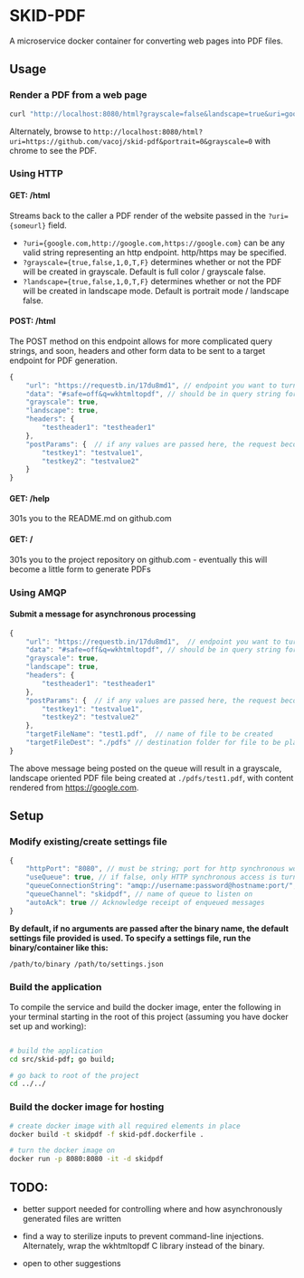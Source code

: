 # SKID-PDF

A microservice docker container for converting web pages into PDF files.

## Usage

### Render a PDF from a web page

``` bash
curl "http://localhost:8080/html?grayscale=false&landscape=true&uri=google.com" > google.pdf
```

Alternately, browse to ```http://localhost:8080/html?uri=https://github.com/vacoj/skid-pdf&portrait=0&grayscale=0``` with chrome to see the PDF.

### Using HTTP

#### GET: /html

Streams back to the caller a PDF render of the website passed in the ```?uri={someurl}``` field.

- ```?uri={google.com,http://google.com,https://google.com}``` can be any valid string representing an http endpoint.  http/https may be specified.
- ```?grayscale={true,false,1,0,T,F}``` determines whether or not the PDF will be created in grayscale.   Default is full color / grayscale false.
- ```?landscape={true,false,1,0,T,F}``` determines whether or not the PDF will be created in landscape mode.   Default is portrait mode / landscape false.

#### POST: /html

The POST method on this endpoint allows for more complicated query strings, and soon, headers and other form data to be sent to a target endpoint for PDF generation.

``` javascript
{
    "url": "https://requestb.in/17du8md1", // endpoint you want to turn into a PDF
    "data": "#safe=off&q=wkhtmltopdf", // should be in query string format: "?key1=somval&key2=anotherVal"
    "grayscale": true,
    "landscape": true,
    "headers": {
        "testheader1": "testheader1"
    },
    "postParams": {  // if any values are passed here, the request becomes a POST.  If you want a GET, use the "data" field to pass a query string.
        "testkey1": "testvalue1",
        "testkey2": "testvalue2"
    }
}
```

<!--// if action == "POST" or "PUT", this should be a json blob: "{\"key1\":\"someval\",\"key2\":\"anotherVal\"}"-->

#### GET: /help

301s you to the README.md on github.com

#### GET: /

301s you to the project repository on github.com - eventually this will become a little form to generate PDFs
<!--##### /gof

- ```?uri={google.com,http://google.com,https://google.com}``` can be any valid string representing an http endpoint.  http/https may be specified.  This method is untested and barely works.  Just left it in for anyone else who might want to play with it.-->

### Using AMQP

#### Submit a message for asynchronous processing

``` javascript
{
    "url": "https://requestb.in/17du8md1",  // endpoint you want to turn into a PDF
    "data": "#safe=off&q=wkhtmltopdf", // should be in query string format: "?key1=somval&key2=anotherVal"
    "grayscale": true,
    "landscape": true,
    "headers": {
        "testheader1": "testheader1"
    },
    "postParams": {  // if any values are passed here, the request becomes a POST.  If you want a GET, use the "data" field to pass a query string.
        "testkey1": "testvalue1",
        "testkey2": "testvalue2"
    },
    "targetFileName": "test1.pdf",  // name of file to be created
    "targetFileDest": "./pdfs" // destination folder for file to be placed.  Mounting a shared volume seems to be a way to export files for consumption elsewhere.  Might add more destination formats later.
}
```
The above message being posted on the queue will result in a  grayscale, landscape oriented PDF file being created at ```./pdfs/test1.pdf```, with content rendered from https://google.com.


## Setup

### Modify existing/create settings file

``` javascript
{
    "httpPort": "8080", // must be string; port for http synchronous work
    "useQueue": true, // if false, only HTTP synchronous access is turned on
    "queueConnectionString": "amqp://username:password@hostname:port/", // AMQP connection string.  Tested with RabbitMQ
    "queueChannel": "skidpdf", // name of queue to listen on
    "autoAck": true // Acknowledge receipt of enqueued messages
}
```

**By default, if no arguments are passed after the binary name, the default settings file provided is used.  To specify a settings file, run the binary/container like this:**

``` bash
/path/to/binary /path/to/settings.json
```

### Build the application
To compile the service and build the docker image, enter the following in your terminal starting in the root of this project (assuming you have docker set up and working):
``` bash 

# build the application
cd src/skid-pdf; go build;

# go back to root of the project
cd ../../
```

### Build the docker image for hosting

``` bash
# create docker image with all required elements in place
docker build -t skidpdf -f skid-pdf.dockerfile .

# turn the docker image on
docker run -p 8080:8080 -it -d skidpdf
```

## TODO:

- better support needed for controlling where and how asynchronously generated files are written
- find a way to sterilize inputs to prevent command-line injections. Alternately, wrap the wkhtmltopdf C library instead of the binary.


- open to other suggestions